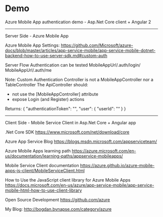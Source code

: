 # Demo
Azure Mobile App authentication demo - Asp.Net Core client + Angular 2

-----------------------------------------------

Server Side - Azure Mobile App

Azure Mobile App Settings:
https://github.com/Microsoft/azure-docs/blob/master/articles/app-service-mobile/app-service-mobile-dotnet-backend-how-to-use-server-sdk.md#custom-auth​

Server Flow Authentication can be tested
MobileAppUrl/.auth/login/<provider>
MobileAppUrl/.auth/me

Note:
Custom Authentication Controller is not a MobileAppController nor a TableController
The ApiController should:
-	not use the [MobileAppController] attribute
-	expose Login (and Register) actions

Returns:
{
        "authenticationToken": "<token>",
        "user": {
            "userId": "<userId>“
        }
}

-----------------------------------------------

Client Side - Mobile Service Client in Asp.Net Core + Angular app

.Net Core SDK
https://www.microsoft.com/net/download/core

Azure App Service Blog
https://blogs.msdn.microsoft.com/appserviceteam/

Azure Mobile Apps learning path
https://azure.microsoft.com/en-us/documentation/learning-paths/appservice-mobileapps/

Mobile Service Client documentation
https://azure.github.io/azure-mobile-apps-js-client/MobileServiceClient.html

How to Use the JavaScript client library for Azure Mobile Apps
https://docs.microsoft.com/en-us/azure/app-service-mobile/app-service-mobile-html-how-to-use-client-library

Open Source Development
https://github.com/azure



My Blog:
http://bogdan.bynapse.com/category/azure
